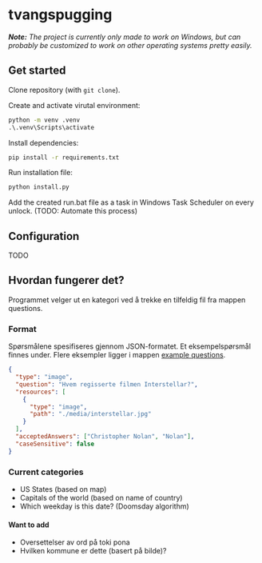 # tvangspugging

*__Note:__ The project is currently only made to work on Windows, but can probably be customized to work on other operating systems pretty easily.*

## Get started

Clone repository (with `git clone`).

Create and activate virutal environment:
```cmd
python -m venv .venv
.\.venv\Scripts\activate
```

Install dependencies:
```cmd
pip install -r requirements.txt
```

Run installation file:
```cmd
python install.py
```

Add the created run.bat file as a task in Windows Task Scheduler on every unlock.
(TODO: Automate this process)

## Configuration
TODO

## Hvordan fungerer det?

Programmet velger ut en kategori ved å trekke en tilfeldig fil fra mappen questions. 

### Format

Spørsmålene spesifiseres gjennom JSON-formatet. Et eksempelspørsmål finnes under. Flere eksempler ligger i mappen [example questions](<./example questions/>).

```json
{
  "type": "image",
  "question": "Hvem regisserte filmen Interstellar?",
  "resources": [
    {
      "type": "image",
      "path": "./media/interstellar.jpg"
    }
  ],
  "acceptedAnswers": ["Christopher Nolan", "Nolan"],
  "caseSensitive": false
}
```

### Current categories
- US States (based on map)
- Capitals of the world (based on name of country)
- Which weekday is this date? (Doomsday algorithm)

#### Want to add
- Oversettelser av ord på toki pona
- Hvilken kommune er dette (basert på bilde)?
